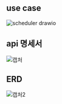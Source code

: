 <h2>use case</h2>

![scheduler drawio](https://github.com/haeun0405/scheduler/assets/124241345/f5de23d1-f09c-4523-bdc6-354fad5884b3)

<h2>api 명세서</h2>

![캡처](https://github.com/haeun0405/scheduler/assets/124241345/9039f63e-deee-4f8d-9960-7ff67af66061)

<h2>ERD</h2>

![캡처2](https://github.com/haeun0405/scheduler/assets/124241345/a2ac74cf-3b1e-4eac-8aa6-218e808a29c6)
